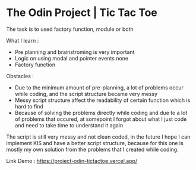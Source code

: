# The Odin Project | Tic Tac Toe

The task is to used factory function, module or both

What I learn :
- Pre planning and brainstroming is very important
- Logic on using modal and pointer events none
- Factory function

Obstacles :
- Due to the minimum amount of pre-planning, a lot of problems occur while coding, and the script structure became very messy
- Messy script structure affect the readability of certain function which is hard to find
- Because of solving the problems directly while coding and due to a lot of problems that occured, at somepoint I forgot about what I just code and need to take time to understand it again

The script is still very messy and not clean coded, in the future I hope I can implement KIS and have a better script structure, because for this one is mostly my own solution from the problems that I created while coding.

Link Demo : https://project-odin-tictactoe.vercel.app/

